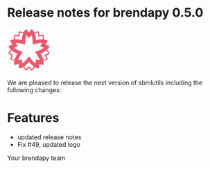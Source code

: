# Release notes for brendapy 0.5.0
![brendapy](https://github.com/matthiaskoenig/brendapy/raw/develop/docs/images/favicon/brendapy-100x100-300dpi.png)

We are pleased to release the next version of sbmlutils including the 
following changes:

# Features
* updated release notes
* Fix #49, updated logo

Your brendapy team
